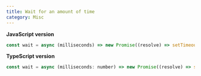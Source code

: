 ```yaml
---
title: Wait for an amount of time
category: Misc
---
```


**JavaScript version**

```js
const wait = async (milliseconds) => new Promise((resolve) => setTimeout(resolve, milliseconds));
```

**TypeScript version**

```js
const wait = async (milliseconds: number) => new Promise((resolve) => setTimeout(resolve, milliseconds));
```
